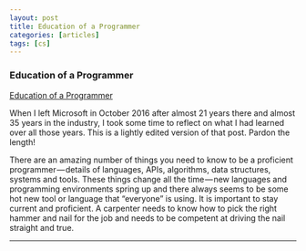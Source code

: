 ```yaml
---
layout: post
title: Education of a Programmer
categories: [articles]
tags: [cs]
---
```


<!--more-->

### Education of a Programmer

[Education of a Programmer](https://hackernoon.com/education-of-a-programmer-aaecf2d35312)

When I left Microsoft in October 2016 after almost 21 years there and almost 35 years in the industry, I took some time to reflect on what I had learned over all those years. This is a lightly edited version of that post. Pardon the length!

There are an amazing number of things you need to know to be a proficient programmer — details of languages, APIs, algorithms, data structures, systems and tools. These things change all the time — new languages and programming environments spring up and there always seems to be some hot new tool or language that “everyone” is using. It is important to stay current and proficient. A carpenter needs to know how to pick the right hammer and nail for the job and needs to be competent at driving the nail straight and true.

---